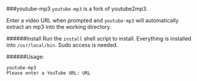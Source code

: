 ###youtube-mp3
`youtube-mp3` is a fork of youtube2mp3.

Enter a video URL when prompted and `youtube-mp3` will automatically extract an mp3 into the working directory.

######Install
Run the `install` shell script to install. Everything is installed into `/usr/local/bin`. Sudo access is needed.

######Usage:

`youtube-mp3`  
`Please enter a YouTube URL: URL`
